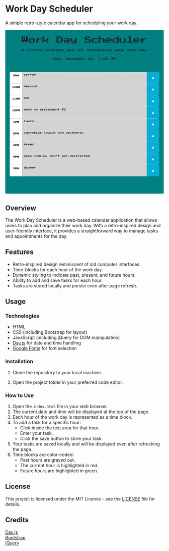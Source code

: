 # Work Day Scheduler

A simple retro-style calendar app for scheduling your work day.

![Screenshot](assets/images/preview2.jpeg)


## Overview

The Work Day Scheduler is a web-based calendar application that allows users to plan and organize their work day. With a retro-inspired design and user-friendly interface, it provides a straightforward way to manage tasks and appointments for the day.

## Features

- Retro-inspired design reminiscent of old computer interfaces.
- Time-blocks for each hour of the work day.
- Dynamic styling to indicate past, present, and future hours.
- Ability to add and save tasks for each hour.
- Tasks are stored locally and persist even after page refresh.

## Usage

### Technologies

- HTML
- CSS (including Bootstrap for layout)
- JavaScript (including jQuery for DOM manipulation)
- [Day.js](https://day.js.org/) for date and time handling
- [Google Fonts](https://fonts.google.com/) for font selection

### Installation

1. Clone the repository to your local machine. 

2. Open the project folder in your preferred code editor.

### How to Use

1. Open the `index.html` file in your web browser.
2. The current date and time will be displayed at the top of the page.
3. Each hour of the work day is represented as a time block.
4. To add a task for a specific hour:
   - Click inside the text area for that hour.
   - Enter your task.
   - Click the save button to store your task.
5. Your tasks are saved locally and will be displayed even after refreshing the page.
6. Time blocks are color-coded:
   - Past hours are grayed out.
   - The current hour is highlighted in red.
   - Future hours are highlighted in green.

## License

This project is licensed under the MIT License - see the [LICENSE](LICENSE) file for details.

## Credits
[Day.js](https://day.js.org/)
<br>
[Bootstrap](https://getbootstrap.com/)
<br>
[jQuery](https://jquery.com/)
